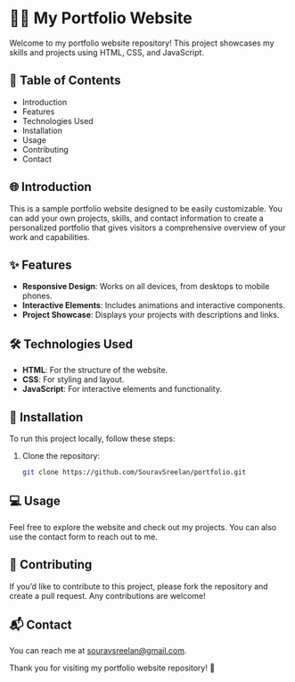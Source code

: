 # 🧑‍💻 My Portfolio Website    

Welcome to my portfolio website repository! This project showcases my skills and projects using HTML, CSS, and JavaScript.        

## 📑 Table of Contents

- Introduction
- Features
- Technologies Used
- Installation
- Usage
- Contributing  
- Contact 

## 🌐 Introduction

This is a sample portfolio website designed to be easily customizable. You can add your own projects, skills, and contact information to create a personalized portfolio that gives visitors a comprehensive overview of your work and capabilities.  

## ✨ Features

- **Responsive Design**: Works on all devices, from desktops to mobile phones.
- **Interactive Elements**: Includes animations and interactive components.
- **Project Showcase**: Displays your projects with descriptions and links.

## 🛠️ Technologies Used

- **HTML**: For the structure of the website. 
- **CSS**: For styling and layout.
- **JavaScript**: For interactive elements and functionality.

## 🚀 Installation

To run this project locally, follow these steps:

1. Clone the repository:
   ```bash
   git clone https://github.com/SouravSreelan/portfolio.git

##  💻 Usage

Feel free to explore the website and check out my projects. You can also use the contact form to reach out to me.

## 🤝 Contributing

If you’d like to contribute to this project, please fork the repository and create a pull request. Any contributions are welcome! 

## 📬 Contact

You can reach me at souravsreelan@gmail.com.

Thank you for visiting my portfolio website repository! 🎉 
